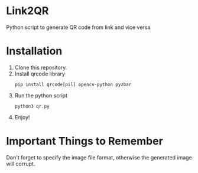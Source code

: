 # Link2QR
Python script to generate QR code from link and vice versa

# Installation
1. Clone this repository.
2. Install qrcode library
   ```
   pip install qrcode[pil] opencv-python pyzbar
   ```
3. Run the python script
   ```
   python3 qr.py
   ```
4. Enjoy!

# Important Things to Remember
Don't forget to specify the image file format, otherwise the generated image will corrupt.
